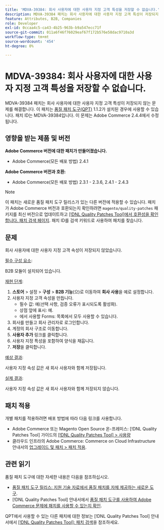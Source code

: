 ```yaml
---
title: 'MDVA-39384: 회사 사용자에 대한 사용자 지정 고객 특성을 저장할 수 없습니다.'
description: MDVA-39384 패치는 회사 사용자에 대한 사용자 지정 고객 특성이 저장되지 않는 문제를 해결합니다. 이 패치는 [Quality Patches Tool (QPT)](https://experienceleague.adobe.com/ko/docs/commerce-operations/tools/quality-patches-tool/quality-patches-tool-to-self-serve-quality-patches) 1.1.2가 설치된 경우 사용할 수 있습니다. 패치 ID는 MDVA-39384입니다. 이 문제는 Adobe Commerce 2.4.4에서 수정됩니다.
feature: Attributes, B2B, Companies
role: Developer
exl-id: 0ccaa4c5-ca43-4b25-963b-b9a547ecc71f
source-git-commit: 011a6f46f76029eaf67f172b576e58dac9710a3d
workflow-type: tm+mt
source-wordcount: '454'
ht-degree: 0%

---
```


# MDVA-39384: 회사 사용자에 대한 사용자 지정 고객 특성을 저장할 수 없습니다.

MDVA-39384 패치는 회사 사용자에 대한 사용자 지정 고객 특성이 저장되지 않는 문제를 해결합니다. 이 패치는 [품질 패치 도구(QPT)](https://experienceleague.adobe.com/ko/docs/commerce-operations/tools/quality-patches-tool/quality-patches-tool-to-self-serve-quality-patches) 1.1.2가 설치된 경우에 사용할 수 있습니다. 패치 ID는 MDVA-39384입니다. 이 문제는 Adobe Commerce 2.4.4에서 수정됩니다.

## 영향을 받는 제품 및 버전

**Adobe Commerce 버전에 대한 패치가 만들어졌습니다.**

* Adobe Commerce(모든 배포 방법) 2.4.1

**Adobe Commerce 버전과 호환:**

* Adobe Commerce(모든 배포 방법) 2.3.1 - 2.3.6, 2.4.1 - 2.4.3

>[!NOTE]
>
>이 패치는 새로운 품질 패치 도구 릴리스가 있는 다른 버전에 적용할 수 있습니다. 패치가 Adobe Commerce 버전과 호환되는지 확인하려면 `magento/quality-patches` 패키지를 최신 버전으로 업데이트하고 [[!DNL Quality Patches Tool]에서 호환성을 확인합니다. 패치 검색 페이지](https://experienceleague.adobe.com/ko/docs/commerce-operations/tools/quality-patches-tool/quality-patches-tool-to-self-serve-quality-patches). 패치 ID를 검색 키워드로 사용하여 패치를 찾습니다.

## 문제

회사 사용자에 대한 사용자 지정 고객 속성이 저장되지 않았습니다.

<u>필수 구성 요소</u>:

B2B 모듈이 설치되어 있습니다.

<u>재현 단계</u>:

1. **스토어** > 설정 > **구성** > **B2B 기능**(으)로 이동하여 **회사 사용**&#x200B;을 예로 설정합니다.
1. 사용자 지정 고객 속성을 만듭니다.
   * 필수 값: 예(선택 사항, 검증 오류가 표시되도록 활성화).
   * 상점 앞에 표시: 예.
   * 에서 사용할 Forms: 목록에서 모두 사용할 수 있습니다.
1. 회사를 만들고 회사 관리자로 로그인합니다.
1. 계정의 회사 구조로 이동합니다.
1. **사용자 추가** 링크를 클릭합니다.
1. 사용자 지정 특성을 포함하여 양식을 채웁니다.
1. **저장**&#x200B;을 클릭합니다.

<u>예상 결과</u>:

사용자 지정 속성 값은 새 회사 사용자와 함께 저장됩니다.

<u>실제 결과</u>:

사용자 지정 속성 값은 새 회사 사용자와 함께 저장되지 않습니다.

## 패치 적용

개별 패치를 적용하려면 배포 방법에 따라 다음 링크를 사용합니다.

* Adobe Commerce 또는 Magento Open Source 온-프레미스: [!DNL Quality Patches Tool] 가이드의 [[!DNL Quality Patches Tool] > 사용량](/help/tools/quality-patches-tool/usage.md)
* 클라우드 인프라의 Adobe Commerce: Commerce on Cloud Infrastructure 안내서의 [업그레이드 및 패치 > 패치 적용](https://experienceleague.adobe.com/docs/commerce-cloud-service/user-guide/develop/upgrade/apply-patches.html?lang=ko).

## 관련 읽기

품질 패치 도구에 대한 자세한 내용은 다음을 참조하십시오.

* [품질 패치 도구 릴리스: 지원 기술 자료에서 품질 패치를 자체 제공하는 새로운 도구](https://experienceleague.adobe.com/ko/docs/commerce-operations/tools/quality-patches-tool/quality-patches-tool-to-self-serve-quality-patches).
* [!DNL Quality Patches Tool] 안내서에서 [품질 패치 도구를 사용하여 Adobe Commerce 문제에 패치를 사용할 수 있는지 확인](/help/tools/quality-patches-tool/patches-available-in-qpt/check-patch-for-magento-issue-with-magento-quality-patches.md).

QPT에서 사용할 수 있는 다른 패치에 대한 정보는 [!DNL Quality Patches Tool] 안내서에서 [[!DNL Quality Patches Tool]: 패치 검색](https://experienceleague.adobe.com/tools/commerce-quality-patches/index.html?lang=ko)을 참조하세요.

